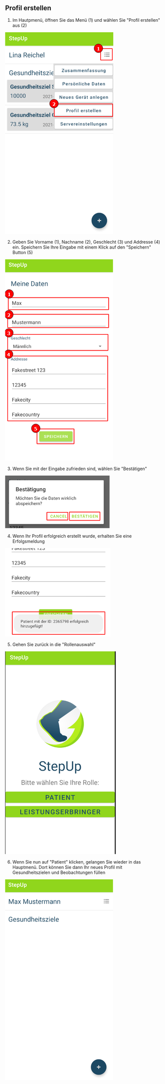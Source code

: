 ## Profil erstellen

1. Im Hautpmenü, öffnen Sie das Menü (1) und wählen Sie "Profil erstellen" aus (2)

![](pic1.png)

2. Geben Sie Vorname (1), Nachname (2), Geschlecht (3) und Addresse (4) ein. Speichern Sie Ihre Eingabe mit einem Klick auf den "Speichern" Button (5)

![](pic2.png)

3. Wenn Sie mit der Eingabe zufrieden sind, wählen Sie "Bestätigen"

![](pic3.png)

4. Wenn Ihr Profil erfolgreich erstellt wurde, erhalten Sie eine Erfolgsmeldung

![](pic4.png)

5. Gehen Sie zurück in die "Rollenauswahl"

![](pic5.png)

6. Wenn Sie nun auf "Patient" klicken, gelangen Sie wieder in das Hauptmenü. Dort können Sie dann Ihr neues Profil mit Gesundheitszielen und Beobachtungen füllen

![](pic6.png)
